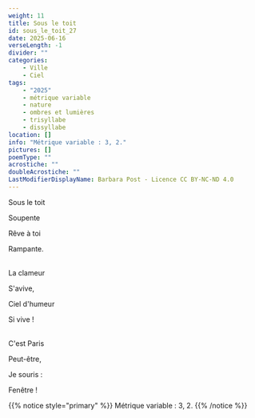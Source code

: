 ```yaml
---
weight: 11
title: Sous le toit
id: sous_le_toit_27
date: 2025-06-16
verseLength: -1
divider: ""
categories:
    - Ville
    - Ciel
tags:
    - "2025"
    - métrique variable
    - nature
    - ombres et lumières
    - trisyllabe
    - dissyllabe
location: []
info: "Métrique variable : 3, 2."
pictures: []
poemType: ""
acrostiche: ""
doubleAcrostiche: ""
LastModifierDisplayName: Barbara Post - Licence CC BY-NC-ND 4.0
---
```

Sous le toit

Soupente

Rêve à toi

Rampante.

 \
La clameur

S'avive,

Ciel d'humeur

Si vive !

 \
C'est Paris

Peut-être,

Je souris :

Fenêtre !

{{% notice style="primary" %}}
Métrique variable : 3, 2.
{{% /notice %}}
